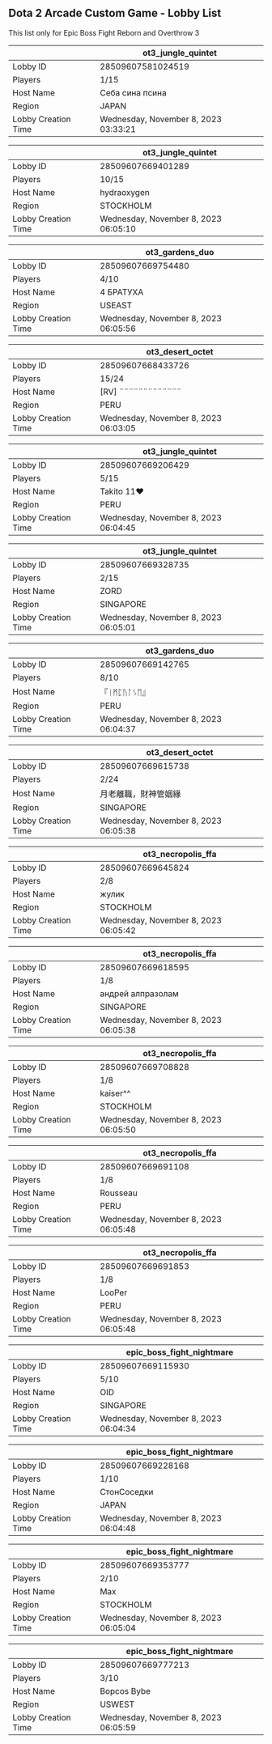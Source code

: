 ## Dota 2 Arcade Custom Game - Lobby List

This list only for Epic Boss Fight Reborn and Overthrow 3

|  | ot3_jungle_quintet |
| ------ | ------ |
| Lobby ID | 28509607581024519 |
| Players | 1/15 |
| Host Name | Себа сина псина |
| Region | JAPAN |
| Lobby Creation Time | Wednesday, November 8, 2023 03:33:21 |


|  | ot3_jungle_quintet |
| ------ | ------ |
| Lobby ID | 28509607669401289 |
| Players | 10/15 |
| Host Name | hydraoxygen |
| Region | STOCKHOLM |
| Lobby Creation Time | Wednesday, November 8, 2023 06:05:10 |


|  | ot3_gardens_duo |
| ------ | ------ |
| Lobby ID | 28509607669754480 |
| Players | 4/10 |
| Host Name | 4 БРАТУХА |
| Region | USEAST |
| Lobby Creation Time | Wednesday, November 8, 2023 06:05:56 |


|  | ot3_desert_octet |
| ------ | ------ |
| Lobby ID | 28509607668433726 |
| Players | 15/24 |
| Host Name | [RV] ¨¨¨¨¨¨¨¨¨¨¨¨¨ |
| Region | PERU |
| Lobby Creation Time | Wednesday, November 8, 2023 06:03:05 |


|  | ot3_jungle_quintet |
| ------ | ------ |
| Lobby ID | 28509607669206429 |
| Players | 5/15 |
| Host Name | Takito 11♥ |
| Region | PERU |
| Lobby Creation Time | Wednesday, November 8, 2023 06:04:45 |


|  | ot3_jungle_quintet |
| ------ | ------ |
| Lobby ID | 28509607669328735 |
| Players | 2/15 |
| Host Name | ZORD |
| Region | SINGAPORE |
| Lobby Creation Time | Wednesday, November 8, 2023 06:05:01 |


|  | ot3_gardens_duo |
| ------ | ------ |
| Lobby ID | 28509607669142765 |
| Players | 8/10 |
| Host Name | 『ᛁᛗᛈᚢᛚᛊᛖ』 |
| Region | PERU |
| Lobby Creation Time | Wednesday, November 8, 2023 06:04:37 |


|  | ot3_desert_octet |
| ------ | ------ |
| Lobby ID | 28509607669615738 |
| Players | 2/24 |
| Host Name | 月老離職，財神管姻緣 |
| Region | SINGAPORE |
| Lobby Creation Time | Wednesday, November 8, 2023 06:05:38 |


|  | ot3_necropolis_ffa |
| ------ | ------ |
| Lobby ID | 28509607669645824 |
| Players | 2/8 |
| Host Name | жулик |
| Region | STOCKHOLM |
| Lobby Creation Time | Wednesday, November 8, 2023 06:05:42 |


|  | ot3_necropolis_ffa |
| ------ | ------ |
| Lobby ID | 28509607669618595 |
| Players | 1/8 |
| Host Name | андрей aлпразолам |
| Region | SINGAPORE |
| Lobby Creation Time | Wednesday, November 8, 2023 06:05:38 |


|  | ot3_necropolis_ffa |
| ------ | ------ |
| Lobby ID | 28509607669708828 |
| Players | 1/8 |
| Host Name | kaiser^^ |
| Region | STOCKHOLM |
| Lobby Creation Time | Wednesday, November 8, 2023 06:05:50 |


|  | ot3_necropolis_ffa |
| ------ | ------ |
| Lobby ID | 28509607669691108 |
| Players | 1/8 |
| Host Name | Rousseau |
| Region | PERU |
| Lobby Creation Time | Wednesday, November 8, 2023 06:05:48 |


|  | ot3_necropolis_ffa |
| ------ | ------ |
| Lobby ID | 28509607669691853 |
| Players | 1/8 |
| Host Name | LooPer |
| Region | PERU |
| Lobby Creation Time | Wednesday, November 8, 2023 06:05:48 |


|  | epic_boss_fight_nightmare |
| ------ | ------ |
| Lobby ID | 28509607669115930 |
| Players | 5/10 |
| Host Name | OID |
| Region | SINGAPORE |
| Lobby Creation Time | Wednesday, November 8, 2023 06:04:34 |


|  | epic_boss_fight_nightmare |
| ------ | ------ |
| Lobby ID | 28509607669228168 |
| Players | 1/10 |
| Host Name | СтонСоседки |
| Region | JAPAN |
| Lobby Creation Time | Wednesday, November 8, 2023 06:04:48 |


|  | epic_boss_fight_nightmare |
| ------ | ------ |
| Lobby ID | 28509607669353777 |
| Players | 2/10 |
| Host Name | Max |
| Region | STOCKHOLM |
| Lobby Creation Time | Wednesday, November 8, 2023 06:05:04 |


|  | epic_boss_fight_nightmare |
| ------ | ------ |
| Lobby ID | 28509607669777213 |
| Players | 3/10 |
| Host Name | Bopcos Bybe |
| Region | USWEST |
| Lobby Creation Time | Wednesday, November 8, 2023 06:05:59 |


